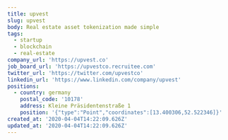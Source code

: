 ```yaml
---
title: upvest
slug: upvest
body: Real estate asset tokenization made simple
tags:
  - startup
  - blockchain
  - real-estate
company_url: 'https://upvest.co'
job_board_url: 'https://upvestco.recruitee.com'
twitter_url: 'https://twitter.com/upvestco'
linkedin_url: 'https://www.linkedin.com/company/upvest'
positions:
  - country: germany
    postal_code: '10178'
    address: Kleine Präsidentenstraße 1
    position: '{"type":"Point","coordinates":[13.400306,52.522346]}'
created_at: '2020-04-04T14:22:09.626Z'
updated_at: '2020-04-04T14:22:09.626Z'
---
```


